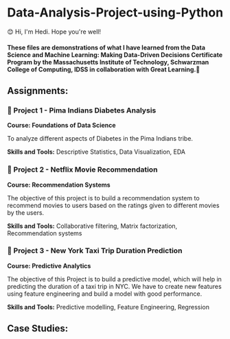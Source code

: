 # Data-Analysis-Project-using-Python

😊 Hi, I'm Hedi. Hope you're well!

#### These files are demonstrations of what I have learned from the Data Science and Machine Learning: Making Data-Driven Decisions Certificate Program by the Massachusetts Institute of Technology, Schwarzman College of Computing, IDSS in collaboration with Great Learning.🏅

## Assignments:

### 🍬 Project 1 - Pima Indians Diabetes Analysis

**Course: Foundations of Data Science**

To analyze different aspects of Diabetes in the Pima Indians tribe.

**Skills and Tools:**
Descriptive Statistics, Data Visualization, EDA


### 🍒 Project 2 - Netflix Movie Recommendation

**Course: Recommendation Systems**

The objective of this project is to build a recommendation system to recommend movies to users based on the ratings given to different movies by the users.

**Skills and Tools:**
Collaborative filtering, Matrix factorization, Recommendation systems


### 🍡 Project 3 - New York Taxi Trip Duration Prediction

**Course: Predictive Analytics**

The objective of this Project is to build a predictive model, which will help in predicting the duration of a taxi trip in NYC. We have to create new features using feature engineering and build a model with good performance.

**Skills and Tools:**
Predictive modelling, Feature Engineering, Regression

## Case Studies:




